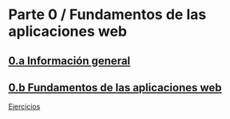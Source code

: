 # Parte 0 / Fundamentos de las aplicaciones web

## [0.a Información general](https://fullstackopen.com/es/part0/informacion_general)  
## [0.b Fundamentos de las aplicaciones web](https://fullstackopen.com/es/part0/fundamentos_de_las_aplicaciones_web)
  [Ejercicios](https://fullstackopen.com/es/part0/fundamentos_de_las_aplicaciones_web#ejercicios-0-1-0-6)
